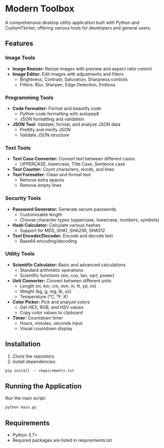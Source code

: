 # Modern Toolbox

A comprehensive desktop utility application built with Python and CustomTkinter, offering various tools for developers and general users.

## Features

### Image Tools
- **Image Resizer:** Resize images with preview and aspect ratio control
- **Image Editor:** Edit images with adjustments and filters
  - Brightness, Contrast, Saturation, Sharpness controls
  - Filters: Blur, Sharpen, Edge Detection, Emboss

### Programming Tools
- **Code Formatter:** Format and beautify code
  - Python code formatting with autopep8
  - JSON formatting and validation
- **JSON Tool:** Validate, format, and analyze JSON data
  - Prettify and minify JSON
  - Validate JSON structure

### Text Tools
- **Text Case Converter:** Convert text between different cases
  - UPPERCASE, lowercase, Title Case, Sentence case
- **Text Counter:** Count characters, words, and lines
- **Text Formatter:** Clean and format text
  - Remove extra spaces
  - Remove empty lines

### Security Tools
- **Password Generator:** Generate secure passwords
  - Customizable length
  - Choose character types (uppercase, lowercase, numbers, symbols)
- **Hash Calculator:** Calculate various hashes
  - Support for MD5, SHA1, SHA256, SHA512
- **Text Encoder/Decoder:** Encode and decode text
  - Base64 encoding/decoding

### Utility Tools
- **Scientific Calculator:** Basic and advanced calculations
  - Standard arithmetic operations
  - Scientific functions (sin, cos, tan, sqrt, power)
- **Unit Converter:** Convert between different units
  - Length (m, km, cm, mm, in, ft, yd, mi)
  - Weight (kg, g, mg, lb, oz)
  - Temperature (°C, °F, K)
- **Color Picker:** Pick and analyze colors
  - Get HEX, RGB, and HSV values
  - Copy color values to clipboard
- **Timer:** Countdown timer
  - Hours, minutes, seconds input
  - Visual countdown display

## Installation

1. Clone the repository
2. Install dependencies:
```bash
pip install -r requirements.txt
```

## Running the Application

Run the main script:
```bash
python main.py
```

## Requirements
- Python 3.7+
- Required packages are listed in requirements.txt
